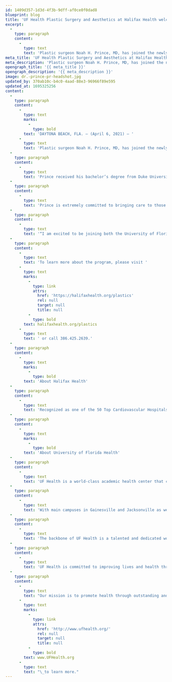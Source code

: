 ```yaml
---
id: 1409d357-1d3d-4f3b-9dff-af0ce0f0dad8
blueprint: blog
title: 'UF Health Plastic Surgery and Aesthetics at Halifax Health welcomes Noah H. Prince, MD, to new program'
excerpt:
  -
    type: paragraph
    content:
      -
        type: text
        text: 'Plastic surgeon Noah H. Prince, MD, has joined the newly established UF Health Plastic Surgery and Aesthetics at Halifax Health. A board-certified surgeon, Prince is now part of the team at the Halifax Health – UF Health group of medical practices headquartered at Halifax Health Medical Center of Daytona Beach.'
meta_title: 'UF Health Plastic Surgery and Aesthetics at Halifax Health welcomes Noah H. Prince, MD, to new program'
meta_description: 'Plastic surgeon Noah H. Prince, MD, has joined the newly established UF Health Plastic Surgery and Aesthetics at Halifax Health.'
opengraph_title: '{{ meta_title }}'
opengraph_description: '{{ meta_description }}'
image: dr.-prince-pr-headshot.jpg
updated_by: 370ab10c-b4c0-4aad-88e3-96966f89e595
updated_at: 1695325256
content:
  -
    type: paragraph
    content:
      -
        type: text
        marks:
          -
            type: bold
        text: 'DAYTONA BEACH, FLA. – (April 6, 2021) – '
      -
        type: text
        text: 'Plastic surgeon Noah H. Prince, MD, has joined the newly established UF Health Plastic Surgery and Aesthetics at Halifax Health. A board-certified surgeon, Prince is now part of the team at the Halifax Health – UF Health group of medical practices headquartered at Halifax Health Medical Center of Daytona Beach.'
  -
    type: paragraph
    content:
      -
        type: text
        text: 'Prince received his bachelor’s degree from Duke University and underwent post-baccalaureate training at Harvard University, before earning his medical degree from Tufts University. Prince was then recruited by the renowned University of Florida Plastic & Reconstructive Surgery Residency Program. After demonstrating exemplary clinical care and technical skills, he was selected as chief resident, and served as a resident liaison to the American Society of Plastic Surgeons. He has been an invited lecturer multiple times by the physician assistant program at the College of Medicine, and continues to be dedicated to advancing the frontiers of plastic and reconstructive surgery.'
  -
    type: paragraph
    content:
      -
        type: text
        text: 'Prince is extremely committed to bringing care to those in need. He has volunteered on ambulances as an EMT and as a National Registry licensed paramedic across the East Coast for nearly a decade and served as a leader with the National Collegiate Emergency Medical Services Foundation. More recently, his expertise as a plastic surgeon took him to Honduras, where he provided care for children with cleft facial deformities and related illnesses.'
  -
    type: paragraph
    content:
      -
        type: text
        text: '“I am excited to be joining both the University of Florida and Halifax Health teams as we serve the patients of Volusia County,” Prince said. “As a plastic surgeon who specializes in both reconstructive and aesthetic procedures, I welcome the chance to provide compassionate, high quality care to every patient who walks in the door. I am privileged to offer craniofacial, hand, microsurgery, breast, aesthetic and reconstructive procedures, helping each patient live their life well.”'
  -
    type: paragraph
    content:
      -
        type: text
        text: 'To learn more about the program, please visit '
      -
        type: text
        marks:
          -
            type: link
            attrs:
              href: 'https://halifaxhealth.org/plastics'
              rel: null
              target: null
              title: null
          -
            type: bold
        text: halifaxhealth.org/plastics
      -
        type: text
        text: ' or call 386.425.2639.'
  -
    type: paragraph
    content:
      -
        type: text
        marks:
          -
            type: bold
        text: 'About Halifax Health'
  -
    type: paragraph
    content:
      -
        type: text
        text: 'Recognized as one of the 50 Top Cardiovascular Hospitals™ in the United States by IBM Watson Health™, Halifax Health serves Volusia and Flagler counties, providing a continuum of health care services through a network of organizations including a tertiary hospital I Daytona Beach, two community hospitals in Port Orange and Deltona, an urgent care, psychiatric services, a cancer treatment center with five outreach locations, the area’s largest hospice, a center for inpatient rehabilitation, outpatient rehabilitation clinics, primary care walk-in clinics, a clinic specializing in women’s health, a pediatric care community clinic, three children’s medical practices, a home health care agency and an exclusive provider organization. Halifax Health offers the area’s only Level II Trauma Center, Comprehensive Stroke Center, Center for Transplant Services, Pediatric Intensive Care Unit, Pediatric Emergency Department, Child and Adolescent Behavioral Services, complete Neurosurgical Services, OB Emergency Department and Level III Neonatal Intensive Care Unit that cares for babies born earlier than 28 weeks. For more information, visit halifaxhealth.org.'
  -
    type: paragraph
    content:
      -
        type: text
        marks:
          -
            type: bold
        text: 'About University of Florida Health'
  -
    type: paragraph
    content:
      -
        type: text
        text: 'UF Health is a world-class academic health center that combines leading-edge research at campuses around Florida with outstanding clinical care at a network of hospitals around the state. The flagship is UF Health Shands Hospital, ranked the No. 1 hospital in Florida in the 2020-21 U.S. News & World Report Best Hospitals survey, with nine adult and three pediatric specialties in the top 50 in the nation, more than any other hospital in Florida.'
  -
    type: paragraph
    content:
      -
        type: text
        text: 'With main campuses in Gainesville and Jacksonville as well as satellite sites in Central Florida and several other locations, UF Health provides exemplary health care to patients across the third-most populous state in the nation. UF Health consists of six health colleges, nine research centers and institutes,10 hospitals — including two teaching hospitals and five specialty hospitals — and a host of physician medical practices and outpatient services.'
  -
    type: paragraph
    content:
      -
        type: text
        text: 'The backbone of UF Health is a talented and dedicated workforce of more than 33,000 people who provide lifesaving care and research breakthroughs for more than 3 million patients who come to UF Health each year from around the U.S. and more than 30 countries.'
  -
    type: paragraph
    content:
      -
        type: text
        text: 'UF Health is committed to improving lives and health through a variety of community-based programs and activities. As part of the state’s “safety-net’’ hospital system, caring for people who have little or no medical coverage, UF Health provided more than $254.9 million in unsupported charity care and social responsibility across its Gainesville and Jacksonville campuses in fiscal year 2019. Annually, UF Health contributes more than $4.6 billion to Florida’s overall economy.'
  -
    type: paragraph
    content:
      -
        type: text
        text: "Our mission is to promote health through outstanding and high-quality patient care, innovative and rigorous education in the health professions and biomedical sciences, and high-impact research across the spectrum of basic, translational and clinical investigation. Visit\_"
      -
        type: text
        marks:
          -
            type: link
            attrs:
              href: 'http://www.ufhealth.org/'
              rel: null
              target: null
              title: null
          -
            type: bold
        text: www.UFHealth.org
      -
        type: text
        text: "\_to learn more."
---
```

